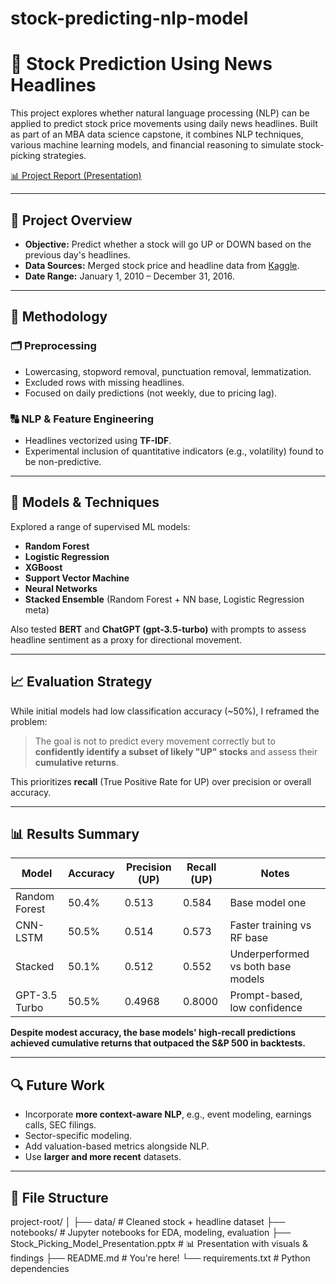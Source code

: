 # stock-predicting-nlp-model

# 🧠 Stock Prediction Using News Headlines

This project explores whether natural language processing (NLP) can be applied to predict stock price movements using daily news headlines. Built as part of an MBA data science capstone, it combines NLP techniques, various machine learning models, and financial reasoning to simulate stock-picking strategies.

[📊 Project Report (Presentation)](./Stock_Picking_Model_Presentation.pptx)

---

## 📌 Project Overview

- **Objective:** Predict whether a stock will go UP or DOWN based on the previous day's headlines.
- **Data Sources:** Merged stock price and headline data from [Kaggle](https://www.kaggle.com).
- **Date Range:** January 1, 2010 – December 31, 2016.

---

## 🧮 Methodology

### 🗂️ Preprocessing
- Lowercasing, stopword removal, punctuation removal, lemmatization.
- Excluded rows with missing headlines.
- Focused on daily predictions (not weekly, due to pricing lag).

### 🔠 NLP & Feature Engineering
- Headlines vectorized using **TF-IDF**.
- Experimental inclusion of quantitative indicators (e.g., volatility) found to be non-predictive.

---

## 🤖 Models & Techniques

Explored a range of supervised ML models:
- **Random Forest**
- **Logistic Regression**
- **XGBoost**
- **Support Vector Machine**
- **Neural Networks**
- **Stacked Ensemble** (Random Forest + NN base, Logistic Regression meta)

Also tested **BERT** and **ChatGPT (gpt-3.5-turbo)** with prompts to assess headline sentiment as a proxy for directional movement.

---

## 📈 Evaluation Strategy

While initial models had low classification accuracy (~50%), I reframed the problem:

> The goal is not to predict every movement correctly but to **confidently identify a subset of likely "UP" stocks** and assess their **cumulative returns**.

This prioritizes **recall** (True Positive Rate for UP) over precision or overall accuracy.

---

## 📊 Results Summary

| Model          | Accuracy | Precision (UP) | Recall (UP) | Notes                              |
|----------------|----------|----------------|-------------|------------------------------------|
| Random Forest  | 50.4%    | 0.513          | 0.584       | Base model one                     |
| CNN-LSTM       | 50.5%    | 0.514          | 0.573       | Faster training vs RF base         |
| Stacked        | 50.1%    | 0.512          | 0.552       | Underperformed vs both base models |
| GPT-3.5 Turbo  | 50.5%    | 0.4968         | 0.8000      | Prompt-based, low confidence       |

**Despite modest accuracy, the base models' high-recall predictions achieved cumulative returns that outpaced the S&P 500 in backtests.**

---

## 🔍 Future Work

- Incorporate **more context-aware NLP**, e.g., event modeling, earnings calls, SEC filings.
- Sector-specific modeling.
- Add valuation-based metrics alongside NLP.
- Use **larger and more recent** datasets.

---

## 📁 File Structure

project-root/
│
├── data/ # Cleaned stock + headline dataset
├── notebooks/ # Jupyter notebooks for EDA, modeling, evaluation
├── Stock_Picking_Model_Presentation.pptx # 📊 Presentation with visuals & findings
├── README.md # You're here!
└── requirements.txt # Python dependencies
